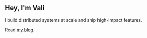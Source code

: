 ## Hey, I'm Vali

I build distributed systems at scale and ship high-impact features.

Read [my blog](https://valinsky.dev).


